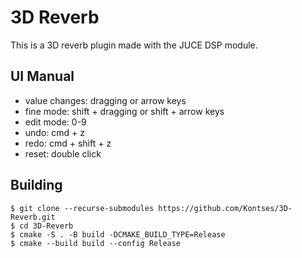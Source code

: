 # 3D Reverb

This is a 3D reverb plugin made with the JUCE DSP module.

## UI Manual

- value changes: dragging or arrow keys
- fine mode: shift + dragging or shift + arrow keys
- edit mode: 0-9
- undo: cmd + z
- redo: cmd + shift + z
- reset: double click

## Building

```
$ git clone --recurse-submodules https://github.com/Kontses/3D-Reverb.git
$ cd 3D-Reverb
$ cmake -S . -B build -DCMAKE_BUILD_TYPE=Release
$ cmake --build build --config Release
```

